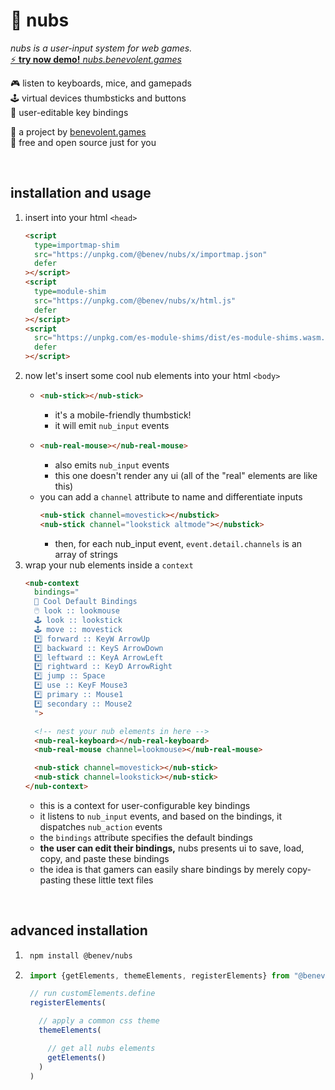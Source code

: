
🔘 nubs
=======

*nubs is a user-input system for web games.*  
[⚡ **try now demo!** *nubs.benevolent.games*](https://nubs.benevolent.games/)  

🎮 listen to keyboards, mice, and gamepads  
🕹️ virtual devices thumbsticks and buttons  
📝 user-editable key bindings  

👼 a project by [benevolent.games](https://benevolent.games/)  
💖 free and open source just for you  

<br/>

## installation and usage

1. insert into your html `<head>`
    ```html
    <script
      type=importmap-shim
      src="https://unpkg.com/@benev/nubs/x/importmap.json"
      defer
    ></script>
    <script
      type=module-shim
      src="https://unpkg.com/@benev/nubs/x/html.js"
      defer
    ></script>
    <script
      src="https://unpkg.com/es-module-shims/dist/es-module-shims.wasm.js"
      defer
    ></script>
    ```
1. now let's insert some cool nub elements into your html `<body>`
    - ```html
      <nub-stick></nub-stick>
      ```
      - it's a mobile-friendly thumbstick!
      - it will emit `nub_input` events
    - ```html
      <nub-real-mouse></nub-real-mouse>
      ```
      - also emits `nub_input` events
      - this one doesn't render any ui (all of the "real" elements are like this)
    - you can add a `channel` attribute to name and differentiate inputs
      ```html
      <nub-stick channel=movestick></nubstick>
      <nub-stick channel="lookstick altmode"></nubstick>
      ```
      - then, for each nub_input event, `event.detail.channels` is an array of strings
1. wrap your nub elements inside a `context`
    ```html
    <nub-context
      bindings="
      👼 Cool Default Bindings
      🖱️ look :: lookmouse
      🕹️ look :: lookstick
      🕹️ move :: movestick
      *️⃣ forward :: KeyW ArrowUp
      *️⃣ backward :: KeyS ArrowDown
      *️⃣ leftward :: KeyA ArrowLeft
      *️⃣ rightward :: KeyD ArrowRight
      *️⃣ jump :: Space
      *️⃣ use :: KeyF Mouse3
      *️⃣ primary :: Mouse1
      *️⃣ secondary :: Mouse2
      ">

      <!-- nest your nub elements in here -->
      <nub-real-keyboard></nub-real-keyboard>
      <nub-real-mouse channel=lookmouse></nub-real-mouse>

      <nub-stick channel=movestick></nub-stick>
      <nub-stick channel=lookstick></nub-stick>
    </nub-context>
    ```
    - this is a context for user-configurable key bindings
    - it listens to `nub_input` events, and based on the bindings, it dispatches `nub_action` events
    - the `bindings` attribute specifies the default bindings
    - **the user can edit their bindings,** nubs presents ui to save, load, copy, and paste these bindings
    - the idea is that gamers can easily share bindings by merely copy-pasting these little text files

<br/>

## advanced installation

1. ```sh
    npm install @benev/nubs
    ```
1. ```js
    import {getElements, themeElements, registerElements} from "@benev/nubs"

    // run customElements.define
    registerElements(

      // apply a common css theme
      themeElements(

        // get all nubs elements
        getElements()
      )
    )
    ```
